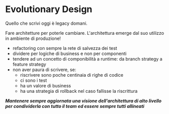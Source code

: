# Evolutionary Design

Quello che scrivi oggi è legacy domani.

Fare architetture per poterle cambiare. 
L'architettura emerge dal suo utilizzo in ambiente di produzione!

- refactoring con sempre la rete di salvezza dei test
- dividere per logiche di business e non per componenti
- tendere ad un concetto di componibilità a runtime: da branch strategy a feature strategy
- non aver paura di scrivere, se:
  - riscrivere sono poche centinaia di righe di codice
  - ci sono i test
  - ha un valore di business
  - ha una strategia di rollback nel caso fallisse la riscrittura

***Mantenere sempre aggiornata una visione dell'architettura di alto livello per condividerla con tutto il team ed essere sempre tutti allineati***
